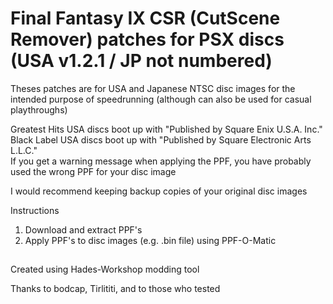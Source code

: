 # Final Fantasy IX CSR (CutScene Remover) patches for PSX discs (USA v1.2.1 / JP not numbered)
Theses patches are for USA and Japanese NTSC disc images for the intended purpose of speedrunning (although can also be used for casual playthroughs)

Greatest Hits USA discs boot up with "Published by Square Enix U.S.A. Inc."
<br>Black Label USA discs boot up with "Published by Square Electronic Arts L.L.C."
<br>If you get a warning message when applying the PPF, you have probably used the wrong PPF for your disc image

I would recommend keeping backup copies of your original disc images
<br>

Instructions
1. Download and extract PPF's
2. Apply PPF's to disc images (e.g. .bin file) using PPF-O-Matic

##
Created using Hades-Workshop modding tool

Thanks to bodcap, Tirlititi, and to those who tested
